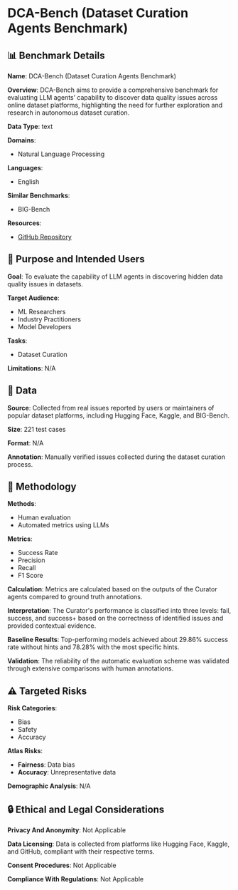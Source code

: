 # DCA-Bench (Dataset Curation Agents Benchmark)

## 📊 Benchmark Details

**Name**: DCA-Bench (Dataset Curation Agents Benchmark)

**Overview**: DCA-Bench aims to provide a comprehensive benchmark for evaluating LLM agents’ capability to discover data quality issues across online dataset platforms, highlighting the need for further exploration and research in autonomous dataset curation.

**Data Type**: text

**Domains**:
- Natural Language Processing

**Languages**:
- English

**Similar Benchmarks**:
- BIG-Bench

**Resources**:
- [GitHub Repository](https://github.com/TRAIS-Lab/dca-bench)

## 🎯 Purpose and Intended Users

**Goal**: To evaluate the capability of LLM agents in discovering hidden data quality issues in datasets.

**Target Audience**:
- ML Researchers
- Industry Practitioners
- Model Developers

**Tasks**:
- Dataset Curation

**Limitations**: N/A

## 💾 Data

**Source**: Collected from real issues reported by users or maintainers of popular dataset platforms, including Hugging Face, Kaggle, and BIG-Bench.

**Size**: 221 test cases

**Format**: N/A

**Annotation**: Manually verified issues collected during the dataset curation process.

## 🔬 Methodology

**Methods**:
- Human evaluation
- Automated metrics using LLMs

**Metrics**:
- Success Rate
- Precision
- Recall
- F1 Score

**Calculation**: Metrics are calculated based on the outputs of the Curator agents compared to ground truth annotations.

**Interpretation**: The Curator's performance is classified into three levels: fail, success, and success+ based on the correctness of identified issues and provided contextual evidence.

**Baseline Results**: Top-performing models achieved about 29.86% success rate without hints and 78.28% with the most specific hints.

**Validation**: The reliability of the automatic evaluation scheme was validated through extensive comparisons with human annotations.

## ⚠️ Targeted Risks

**Risk Categories**:
- Bias
- Safety
- Accuracy

**Atlas Risks**:
- **Fairness**: Data bias
- **Accuracy**: Unrepresentative data

**Demographic Analysis**: N/A

## 🔒 Ethical and Legal Considerations

**Privacy And Anonymity**: Not Applicable

**Data Licensing**: Data is collected from platforms like Hugging Face, Kaggle, and GitHub, compliant with their respective terms.

**Consent Procedures**: Not Applicable

**Compliance With Regulations**: Not Applicable
